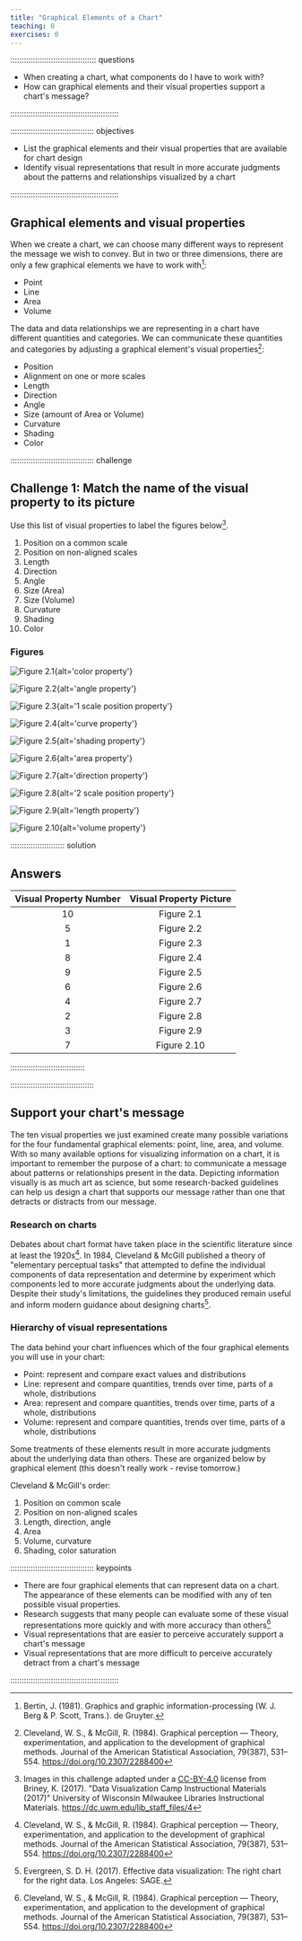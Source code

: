 ```yaml
---
title: "Graphical Elements of a Chart"
teaching: 0
exercises: 0
---
```


:::::::::::::::::::::::::::::::::::::: questions

- When creating a chart, what components do I have to work with?
- How can graphical elements and their visual properties support a chart's message?

::::::::::::::::::::::::::::::::::::::::::::::::

::::::::::::::::::::::::::::::::::::: objectives

- List the graphical elements and their visual properties that are available for chart design
- Identify visual representations that result in more accurate judgments about the patterns and relationships visualized by a chart

::::::::::::::::::::::::::::::::::::::::::::::::

## Graphical elements and visual properties

When we create a chart, we can choose many different ways to represent the message we wish to convey. But in two or three dimensions, there are only a few graphical elements we have to work with[^1]:

- Point
- Line
- Area
- Volume

The data and data relationships we are representing in a chart have different quantities and categories. We can communicate these quantities and categories by adjusting a graphical element's visual properties[^2]:

 - Position
 - Alignment on one or more scales
 - Length
 - Direction
 - Angle
 - Size (amount of Area or Volume)
 - Curvature
 - Shading
 - Color


[^1]: Bertin, J. (1981). Graphics and graphic information-processing (W. J. Berg & P. Scott, Trans.). de Gruyter.

[^2]: Cleveland, W. S., & McGill, R. (1984). Graphical perception — Theory, experimentation, and application to the development of graphical methods. Journal of the American Statistical Association, 79(387), 531–554. https://doi.org/10.2307/2288400

::::::::::::::::::::::::::::::::::::: challenge

## Challenge 1: Match the name of the visual property to its picture

Use this list of visual properties to label the figures below[^3].

1. Position on a common scale
2. Position on non-aligned scales
3. Length
4. Direction
5. Angle
6. Size (Area)
7. Size (Volume)
8. Curvature
9. Shading
10. Color

### Figures

![Figure 2.1](fig/visualPropertyCol.png){alt='color property'}

![Figure 2.2](fig/visualPropertyAng.png){alt='angle property'}

![Figure 2.3](fig/visualPropertySca1.png){alt='1 scale position property'}

![Figure 2.4](fig/visualPropertyCurv.png){alt='curve property'}

![Figure 2.5](fig/visualPropertySha.png){alt='shading property'}

![Figure 2.6](fig/visualPropertyArea.png){alt='area property'}

![Figure 2.7](fig/visualPropertyDir.png){alt='direction property'}

![Figure 2.8](fig/visualPropertySca2.png){alt='2 scale position property'}

![Figure 2.9](fig/visualPropertyLen.png){alt='length property'}

![Figure 2.10](fig/visualPropertyVol.png){alt='volume property'}

[^3]: Images in this challenge adapted under a [CC-BY-4.0](http://creativecommons.org/licenses/by/4.0/) license from Briney, K. (2017). "Data Visualization Camp Instructional Materials (2017)" University of Wisconsin Milwaukee Libraries Instructional Materials. https://dc.uwm.edu/lib_staff_files/4

:::::::::::::::::::::::: solution

## Answers

| Visual Property Number | Visual Property Picture |
|:---:|:---:|
| 10  | Figure 2.1 |
|  5  | Figure 2.2 |
|  1  | Figure 2.3 |
|  8  | Figure 2.4 |
|  9  | Figure 2.5 |
|  6  | Figure 2.6 |
|  4  | Figure 2.7 |
|  2  | Figure 2.8 |
|  3  | Figure 2.9 |
|  7  | Figure 2.10 |

:::::::::::::::::::::::::::::::::

:::::::::::::::::::::::::::::::::::::

## Support your chart's message

The ten visual properties we just examined create many possible variations for the four fundamental graphical elements: point, line, area, and volume. With so many available options for visualizing information on a chart, it is important to remember the purpose of a chart: to communicate a message about patterns or relationships present in the data. Depicting information visually is as much art as science, but some research-backed guidelines can help us design a chart that supports our message rather than one that detracts or distracts from our message.

### Research on charts

Debates about chart format have taken place in the scientific literature since at least the 1920s[^2]. In 1984, Cleveland & McGill published a theory of "elementary perceptual tasks" that attempted to define the individual components of data representation and determine by experiment which components led to more accurate judgments about the underlying data. Despite their study's limitations, the guidelines they produced remain useful and inform modern guidance about designing charts[^4].

[^4]: Evergreen, S. D. H. (2017). Effective data visualization: The right chart for the right data. Los Angeles: SAGE.

### Hierarchy of visual representations

The data behind your chart influences which of the four graphical elements you will use in your chart:

- Point: represent and compare exact values and distributions
- Line: represent and compare quantities, trends over time, parts of a whole, distributions
- Area: represent and compare quantities, trends over time, parts of a whole, distributions
- Volume: represent and compare quantities, trends over time, parts of a whole, distributions

Some treatments of these elements result in more accurate judgments about the underlying data than others. These are organized below by graphical element (this doesn't really work - revise tomorrow.)

Cleveland & McGill's order:
1. Position on common scale
2. Position on non-aligned scales
3. Length, direction, angle
4. Area
5. Volume, curvature
6. Shading, color saturation

::::::::::::::::::::::::::::::::::::: keypoints

- There are four graphical elements that can represent data on a chart. The appearance of these elements can be modified with any of ten possible visual properties.
- Research suggests that many people can evaluate some of these visual representations more quickly and with more accuracy than others[^2]
- Visual representations that are easier to perceive accurately support a chart's message
- Visual representations that are more difficult to perceive accurately detract from a chart's message

::::::::::::::::::::::::::::::::::::::::::::::::
